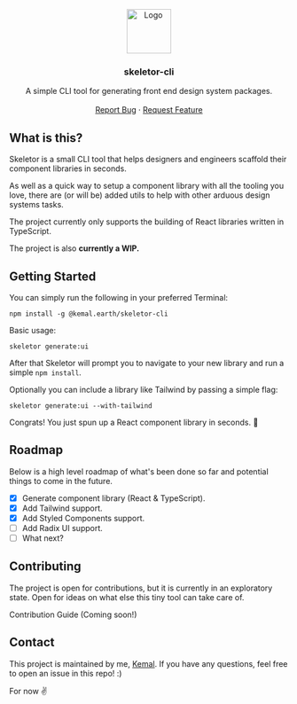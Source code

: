 <div align="center">
  <a href="https://github.com/kemaldotearth/skeletor">
    <img src="https://emojipedia-us.s3.dualstack.us-west-1.amazonaws.com/thumbs/240/apple/325/skull_1f480.png" alt="Logo" width="80" height="80">
  </a>

  <h3 align="center">skeletor-cli</h3>
  <p align="center">
    A simple CLI tool for generating front end design system packages.
    <br />
    <br />
    <a href="https://github.com/kemaldotearth/skeletor/issues">Report Bug</a>
    ·
    <a href="https://github.com/kemaldotearth/skeletor/issues">Request Feature</a>
  </p>
</div>

## What is this?

Skeletor is a small CLI tool that helps designers and engineers scaffold their component libraries in seconds.

As well as a quick way to setup a component library with all the tooling you love, there are (or will be) added utils to help with other arduous design systems tasks.

The project currently only supports the building of React libraries written in TypeScript.

The project is also **currently a WIP.**

## Getting Started

You can simply run the following in your preferred Terminal:

```
npm install -g @kemal.earth/skeletor-cli
```

Basic usage:

```
skeletor generate:ui
```

After that Skeletor will prompt you to navigate to your new library and run a simple `npm install`.

Optionally you can include a library like Tailwind by passing a simple flag:

```
skeletor generate:ui --with-tailwind
```

Congrats! You just spun up a React component library in seconds. 🎉

## Roadmap

Below is a high level roadmap of what's been done so far and potential things to come in the future.

- [x] Generate component library (React & TypeScript).
- [x] Add Tailwind support.
- [x] Add Styled Components support.
- [ ] Add Radix UI support.
- [ ] What next?

## Contributing

The project is open for contributions, but it is currently in an exploratory state. Open for ideas on what else this tiny tool can take care of.

Contribution Guide (Coming soon!)

## Contact

This project is maintained by me, [Kemal](https://kemal.earth). If you have any questions, feel free to open an issue in this repo! :)

For now ✌️

